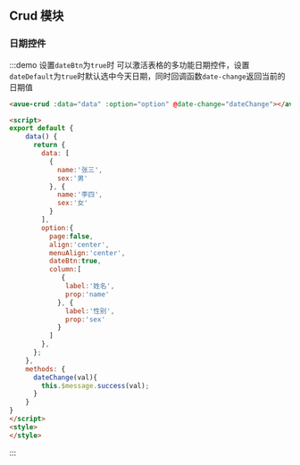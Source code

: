 <script>
export default {
    data() {
      return {
        data: [
          {
            name:'张三',
            sex:'男'
          }, {
            name:'李四',
            sex:'女'
          }
        ],
        option:{
          page:false,
          align:'center',
          menuAlign:'center',
          dateBtn:true,
          column:[
             {
              label:'姓名',
              prop:'name'
            }, {
              label:'性别',
              prop:'sex'
            }
          ]
        },
      };
    },
    methods: {
      dateChange(val){
        this.$message.success(val);
      }
    }
}
</script>

## Crud 模块



### 日期控件

:::demo 设置`dateBtn`为`true`时 可以激活表格的多功能日期控件，设置`dateDefault`为`true`时默认选中今天日期，同时回调函数`date-change`返回当前的日期值
```html
<avue-crud :data="data" :option="option" @date-change="dateChange"></avue-crud>

<script>
export default {
    data() {
      return {
        data: [
          {
            name:'张三',
            sex:'男'
          }, {
            name:'李四',
            sex:'女'
          }
        ],
        option:{
          page:false,
          align:'center',
          menuAlign:'center',
          dateBtn:true,
          column:[
             {
              label:'姓名',
              prop:'name'
            }, {
              label:'性别',
              prop:'sex'
            }
          ]
        },
      };
    },
    methods: {
      dateChange(val){
        this.$message.success(val);
      }
    }
}
</script>
<style>
</style>
```
:::